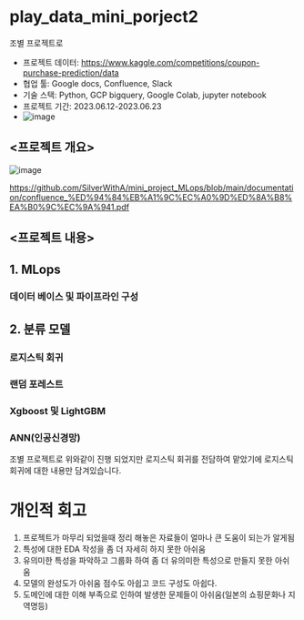 # play_data_mini_porject2
조별 프로젝트로 


* 프로젝트 데이터: https://www.kaggle.com/competitions/coupon-purchase-prediction/data
* 협업 툴: Google docs, Confluence, Slack
* 기술 스택: Python, GCP bigquery, Google Colab, jupyter notebook
* 프로젝트 기간: 2023.06.12-2023.06.23
* ![image](https://github.com/SilverWithA/mini_project_MLops/assets/92441328/21d2fc21-bc00-4477-b289-ead8eaf29c1b)

## <프로젝트 개요>
![image](https://github.com/SilverWithA/mini_project_MLops/assets/92441328/9defd77a-47bb-4539-a6d7-9f9d4af31460)

https://github.com/SilverWithA/mini_project_MLops/blob/main/documentation/confluence_%ED%94%84%EB%A1%9C%EC%A0%9D%ED%8A%B8%EA%B0%9C%EC%9A%941.pdf


## <프로젝트 내용>
## 1. MLops
### 데이터 베이스 및 파이프라인 구성

## 2. 분류 모델
### 로지스틱 회귀
### 랜덤 포레스트
### Xgboost 및 LightGBM
### ANN(인공신경망)

조별 프로젝트로 위와같이 진행 되었지만 로지스틱 회귀를 전담하여 맡았기에 로지스틱 회귀에 대한 내용만 담겨있습니다.

# 개인적 회고
  1. 프로젝트가 마무리 되었을때 정리 해놓은 자료들이 얼마나 큰 도움이 되는가 알게됨
  2. 특성에 대한 EDA 작성을 좀 더 자세히 하지 못한 아쉬움
  3. 유의미한 특성을 파악하고 그룹화 하여 좀 더 유의미한 특성으로 만들지 못한 아쉬움
  4. 모델의 완성도가 아쉬움 점수도 아쉽고 코드 구성도 아쉽다.
  5. 도메인에 대한 이해 부족으로 인하여 발생한 문제들이 아쉬움(일본의 쇼핑문화나 지역명등)
